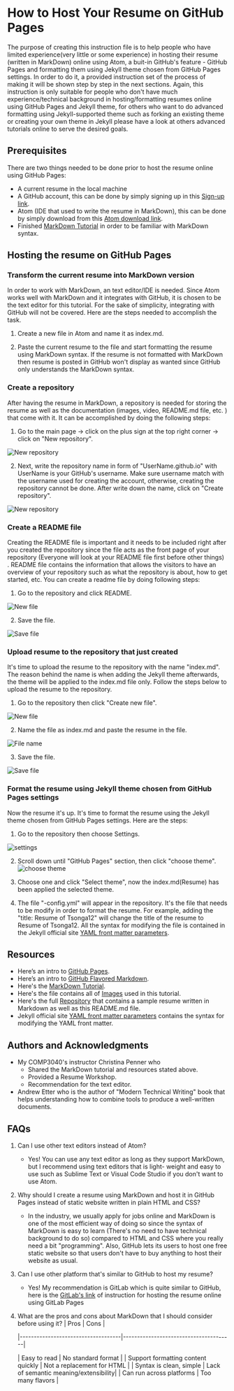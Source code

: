 # How to Host Your Resume on GitHub Pages
 The purpose of creating this instruction file is to help people who have limited experience(very little or some experience) in hosting their resume (written in MarkDown) online using Atom, a buit-in GitHub's feature - GitHub Pages and formatting them using Jekyll theme chosen from GitHub Pages settings. In order to do it, a provided instruction set of the process of making it will be shown step by step in the next sections. Again, this instruction is only suitable for people who don't have much experience/technical background in hosting/formatting resumes online using GitHub Pages and Jekyll theme, for others who want to do advanced formatting using Jekyll-supported theme such as forking an existing theme or creating your own theme in Jekyll please have a look at others advanced tutorials online to serve the desired goals.

## Prerequisites
 There are two things needed to be done prior to host the resume online using GitHub Pages:
-  A current resume in the local machine
-  A GitHub account, this can be done by simply signing up in this [Sign-up link](https://github.com/join).
-  Atom (IDE that used to write the resume in MarkDown), this can be done by simply download from this [Atom download link](https://atom.io/).
-  Finished [MarkDown Tutorial](https://www.markdowntutorial.co/) in order to be familiar with MarkDown syntax.

## Hosting the resume on GitHub Pages

### Transform the current resume into MarkDown version
  In order to work with MarkDown, an text editor/IDE  is needed. Since Atom works well with MarkDown and it integrates with GitHub, it is chosen to be the text editor for this tutorial. For the sake of simplicity, integrating with GitHub will not be covered. Here are the steps needed to accomplish the task.

1. Create a new file in Atom and name it as index.md.

2. Paste the current resume to the file and start formatting the resume using MarkDown syntax. If the resume is not formatted with MarkDown then resume is posted in GitHub won't display as wanted since GitHub only understands the MarkDown syntax.

### Create a repository
  After having the resume in MarkDown, a repository is needed for storing the resume as well as the documentation (images, video, README.md file, etc. ) that come with it. It can be accomplished by doing the following steps:

1. Go to the main page -> click on the plus sign at the top right corner -> click on "New repository".

![New repository](Images/createRepo.png)

2. Next, write the repository name in form of "UserName.github.io" with UserName is your GitHub's username. Make sure username match with the username used for creating the account, otherwise, creating the repository cannot be done. After write down the name, click on "Create repository".

![New repository](Images/RepoName.png)

### Create a README file
  Creating the README file is important and it needs to be included right after you created the repository since
  the file acts as the front page of your repository (Everyone will look at your README file first before other things)
  . README file contains the information that allows the visitors to have an overview of your repository such as what the repository is about, how to get started, etc. You can create a readme file by doing following steps:

1. Go to the repository and click README.

![New file](Images/createREADME.png)

2. Save the file.

![Save file](Images/saveREADME.png)

### Upload resume to the repository that just created
  It's time to upload the resume to the repository with the name "index.md". The reason behind the name is when adding the Jekyll theme afterwards, the theme will be applied to the index.md file only. Follow the steps below to upload the resume to the repository.
1. Go to the repository then click "Create new file".

![New file](Images/createNewFile.png)

2. Name the file as index.md and paste the resume in the file.

![File name](Images/FileName.png)

3. Save the file.

![Save file](Images/saveREADME.png)

### Format the resume using Jekyll theme chosen from GitHub Pages settings
  Now the resume it's up. It's time to format the resume using the Jekyll theme chosen from GitHub Pages settings. Here are the steps:

  1. Go to the repository then choose Settings.

![settings](Images/settings.png)

 2. Scroll down until "GitHub Pages" section, then click "choose theme".
 ![choose theme](Images/chooseTheme.png)

 3. Choose one and click "Select theme", now the index.md(Resume) has been applied the selected theme.

 4. The file "-config.yml" will appear in the repository. It's the file that needs to be modify in order to format the resume.
 For example, adding the "title: Resume of Tsonga12" will change the title of the resume to Resume of Tsonga12. All the syntax for modifying the
 file is contained in the Jekyll official site [YAML front matter parameters](https://jekyllrb.com/docs/front-matter/).


## Resources
- Here’s an intro to [GitHub Pages](https://help.github.com/en/categories/workingwith-github-pages).
- Here’s an intro to [GitHub Flavored Markdown](https://github.github.com/gfm/).
- Here's the [MarkDown Tutorial](https://www.markdowntutorial.co/).
- Here's the file contains all of [Images](https://github.com/tsonga12/tsonga12.github.io/tree/master/Images) used in this tutorial.
- Here's the full [Repository](https://github.com/tsonga12/tsonga12.github.io) that contains a sample resume written in Markdown as well as this README.md file.
- Jekyll official site [YAML front matter parameters](https://jekyllrb.com/docs/front-matter/) contains the syntax for modifying the YAML front matter.

## Authors and Acknowledgments
- My COMP3040's instructor Christina Penner who
  - Shared the MarkDown tutorial and resources stated above.
  - Provided a Resume Workshop.
  - Recommendation for the text editor.
- Andrew Etter who is the author of "Modern Technical Writing" book that helps understanding how to combine tools to produce a well-written documents.

## FAQs
1. Can I use other text editors instead of Atom?
   - Yes! You can use any text editor as long as they support MarkDown, but I recommend using text editors that is light- weight and easy to use such as Sublime Text or Visual Code Studio if you don't want to use Atom.

2. Why should I create a resume using MarkDown and host it in GitHub Pages instead of static website written in plain HTML and CSS?
   - In the industry, we usually apply for jobs online and MarkDown is one of the most efficient way of doing so since the syntax of MarkDown is easy to learn (There's no need to have technical background to do so) compared to HTML and CSS where you really need a bit "programming". Also, GitHub lets its users to host one free static website so that users don't have to buy anything to host their website as usual.

3. Can I use other platform that's similar to GitHub to host my resume?
   - Yes! My recommendation is GitLab which is quite similar to GitHub, here is the [GitLab's link](https://about.gitlab.com/blog/2016/04/07/gitlab-pages-setup/) of instruction for hosting the resume online using GitLab Pages
4. What are the pros and cons about MarkDown that I should consider before using it?
   |              Pros                  |               Cons                    |

   |------------------------------------|---------------------------------------|
   
   | Easy to read                       | No standard format                    |
   | Support formatting content quickly | Not a replacement for HTML            |
   | Syntax is clean, simple            | Lack of semantic meaning/extensibility|
   | Can run across platforms           | Too many flavors                      |

